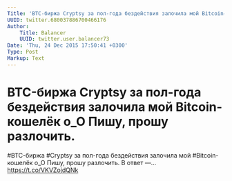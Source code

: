 ```yaml
---
Title: 'BTC-биржа Cryptsy за пол-года бездействия залочила мой Bitcoin-кошелёк o_O Пишу, прошу разлочить.'
UUID: twitter.680037886700466176
Author:
    Title: Balancer
    UUID: twitter.user.balancer73
Date: 'Thu, 24 Dec 2015 17:50:41 +0300'
Type: Post
Markup: Text
---
```


# BTC-биржа Cryptsy за пол-года бездействия залочила мой Bitcoin-кошелёк o_O Пишу, прошу разлочить.

#BTC-биржа #Cryptsy за пол-года бездействия залочила мой
#Bitcoin-кошелёк o_O Пишу, прошу разлочить. В ответ —...
https://t.co/VKVZojdQNk